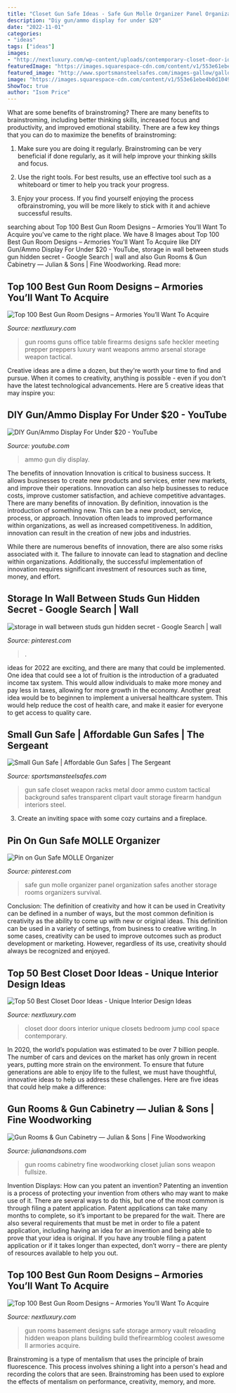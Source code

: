 ```yaml
---
title: "Closet Gun Safe Ideas - Safe Gun Molle Organizer Panel Organization Safes Another Storage Rooms Organizers Survival"
description: "Diy gun/ammo display for under $20"
date: "2022-11-01"
categories:
- "ideas"
tags: ["ideas"]
images:
- "http://nextluxury.com/wp-content/uploads/contemporary-closet-door-ideas-for-small-space.jpg"
featuredImage: "https://images.squarespace-cdn.com/content/v1/553e61ebe4b0d10491d20756/1554146835596-3J05YE6R4AVKPCMTMX3V/ke17ZwdGBToddI8pDm48kMXRibDYMhUiookWqwUxEZ97gQa3H78H3Y0txjaiv_0fDoOvxcdMmMKkDsyUqMSsMWxHk725yiiHCCLfrh8O1z4YTzHvnKhyp6Da-NYroOW3ZGjoBKy3azqku80C789l0qsK5dal2uo_kTbgEMzOV55AHylY15TpJU9r4v5RPCqvs4ON3jPgWPt-zeqKFqdQIw/Gun+Room+Cabinetry-Woodworking-JulianandSons-Heber+Springs-Arkansas+(4).png"
featured_image: "http://www.sportsmansteelsafes.com/images-gallow/gallow-tactical-interior-3.jpg"
image: "https://images.squarespace-cdn.com/content/v1/553e61ebe4b0d10491d20756/1554146835596-3J05YE6R4AVKPCMTMX3V/ke17ZwdGBToddI8pDm48kMXRibDYMhUiookWqwUxEZ97gQa3H78H3Y0txjaiv_0fDoOvxcdMmMKkDsyUqMSsMWxHk725yiiHCCLfrh8O1z4YTzHvnKhyp6Da-NYroOW3ZGjoBKy3azqku80C789l0qsK5dal2uo_kTbgEMzOV55AHylY15TpJU9r4v5RPCqvs4ON3jPgWPt-zeqKFqdQIw/Gun+Room+Cabinetry-Woodworking-JulianandSons-Heber+Springs-Arkansas+(4).png"
ShowToc: true
author: "Isom Price"
---
```



What are some benefits of brainstroming?
There are many benefits to brainstroming, including better thinking skills, increased focus and productivity, and improved emotional stability. There are a few key things that you can do to maximize the benefits of brainstroming:
1. Make sure you are doing it regularly. Brainstroming can be very beneficial if done regularly, as it will help improve your thinking skills and focus.

2. Use the right tools. For best results, use an effective tool such as a whiteboard or timer to help you track your progress.

3. Enjoy your process. If you find yourself enjoying the process ofbrainstroming, you will be more likely to stick with it and achieve successful results.

	

		
searching about Top 100 Best Gun Room Designs – Armories You’ll Want To Acquire you've came to the right place. We have 8 Images about Top 100 Best Gun Room Designs – Armories You’ll Want To Acquire like DIY Gun/Ammo Display For Under $20 - YouTube, storage in wall between studs gun hidden secret - Google Search | wall and also Gun Rooms &amp; Gun Cabinetry — Julian &amp; Sons | Fine Woodworking. Read more:
		
    
## Top 100 Best Gun Room Designs – Armories You’ll Want To Acquire

<img loading=lazy src="http://nextluxury.com/wp-content/uploads/confrence-gun-room-design-with-office-table-and-chairs.jpg" onerror="this.onerror=null;this.src='https://tse2.mm.bing.net/th?id=OIP.D9vdKEZ1gDFxLlOp8NO-gAHaER&amp;pid=15.1';" alt="Top 100 Best Gun Room Designs – Armories You’ll Want To Acquire">

_Source: nextluxury.com_

>gun rooms guns office table firearms designs safe heckler meeting prepper preppers luxury want weapons ammo arsenal storage weapon tactical. 

	

Creative ideas are a dime a dozen, but they're worth your time to find and pursue. When it comes to creativity, anything is possible - even if you don't have the latest technological advancements. Here are 5 creative ideas that may inspire you: 

    
## DIY Gun/Ammo Display For Under $20 - YouTube

<img loading=lazy src="https://i.ytimg.com/vi/hWnJE91oyes/maxresdefault.jpg" onerror="this.onerror=null;this.src='https://tse1.mm.bing.net/th?id=OIP.41egVXlIbTMfSdgO7Ufl1gHaEK&amp;pid=15.1';" alt="DIY Gun/Ammo Display For Under $20 - YouTube">

_Source: youtube.com_

>ammo gun diy display. 

	

The benefits of innovation
Innovation is critical to business success. It allows businesses to create new products and services, enter new markets, and improve their operations. Innovation can also help businesses to reduce costs, improve customer satisfaction, and achieve competitive advantages.
There are many benefits of innovation. By definition, innovation is the introduction of something new. This can be a new product, service, process, or approach. Innovation often leads to improved performance within organizations, as well as increased competitiveness. In addition, innovation can result in the creation of new jobs and industries.

While there are numerous benefits of innovation, there are also some risks associated with it. The failure to innovate can lead to stagnation and decline within organizations. Additionally, the successful implementation of innovation requires significant investment of resources such as time, money, and effort.

    
## Storage In Wall Between Studs Gun Hidden Secret - Google Search | Wall

<img loading=lazy src="https://i.pinimg.com/736x/b7/6b/e8/b76be86d84bc8719a991a5be371e2687--hidden-safe-tactical-wall.jpg?b=t" onerror="this.onerror=null;this.src='https://tse4.mm.bing.net/th?id=OIP.FnbAambIxcFkVyv1N_SUhgHaJ4&amp;pid=15.1';" alt="storage in wall between studs gun hidden secret - Google Search | wall">

_Source: pinterest.com_

>. 

	

ideas for 2022 are exciting, and there are many that could be implemented. One idea that could see a lot of fruition is the introduction of a graduated income tax system. This would allow individuals to make more money and pay less in taxes, allowing for more growth in the economy. Another great idea would be to beginnen to implement a universal healthcare system. This would help reduce the cost of health care, and make it easier for everyone to get access to quality care.

    
## Small Gun Safe | Affordable Gun Safes | The Sergeant

<img loading=lazy src="http://www.sportsmansteelsafes.com/images-gallow/gallow-tactical-interior-3.jpg" onerror="this.onerror=null;this.src='https://tse4.mm.bing.net/th?id=OIP.oOO_XQK0nvbgkZrU3XufogHaKH&amp;pid=15.1';" alt="Small Gun Safe | Affordable Gun Safes | The Sergeant">

_Source: sportsmansteelsafes.com_

>gun safe closet weapon racks metal door ammo custom tactical background safes transparent clipart vault storage firearm handgun interiors steel. 

	

3. Create an inviting space with some cozy curtains and a fireplace. 

    
## Pin On Gun Safe MOLLE Organizer

<img loading=lazy src="https://i.pinimg.com/736x/50/92/97/509297da35fd42f82a07586d3c0625ce--gun-safe-organization-molle.jpg" onerror="this.onerror=null;this.src='https://tse3.mm.bing.net/th?id=OIP.F7-6an4uTXjinfaY_ynsuwHaJ3&amp;pid=15.1';" alt="Pin on Gun Safe MOLLE Organizer">

_Source: pinterest.com_

>safe gun molle organizer panel organization safes another storage rooms organizers survival. 

	

Conclusion: The definition of creativity and how it can be used in
Creativity can be defined in a number of ways, but the most common definition is creativity as the ability to come up with new or original ideas. This definition can be used in a variety of settings, from business to creative writing. In some cases, creativity can be used to improve outcomes such as product development or marketing. However, regardless of its use, creativity should always be recognized and enjoyed.

    
## Top 50 Best Closet Door Ideas - Unique Interior Design Ideas

<img loading=lazy src="http://nextluxury.com/wp-content/uploads/contemporary-closet-door-ideas-for-small-space.jpg" onerror="this.onerror=null;this.src='https://tse2.mm.bing.net/th?id=OIP.sJmURcuAljLVSIpP5a8PegHaHa&amp;pid=15.1';" alt="Top 50 Best Closet Door Ideas - Unique Interior Design Ideas">

_Source: nextluxury.com_

>closet door doors interior unique closets bedroom jump cool space contemporary. 

	

In 2020, the world’s population was estimated to be over 7 billion people. The number of cars and devices on the market has only grown in recent years, putting more strain on the environment. To ensure that future generations are able to enjoy life to the fullest, we must have thoughtful, innovative ideas to help us address these challenges. Here are five ideas that could help make a difference: 

    
## Gun Rooms &amp; Gun Cabinetry — Julian &amp; Sons | Fine Woodworking

<img loading=lazy src="https://images.squarespace-cdn.com/content/v1/553e61ebe4b0d10491d20756/1554146835596-3J05YE6R4AVKPCMTMX3V/ke17ZwdGBToddI8pDm48kMXRibDYMhUiookWqwUxEZ97gQa3H78H3Y0txjaiv_0fDoOvxcdMmMKkDsyUqMSsMWxHk725yiiHCCLfrh8O1z4YTzHvnKhyp6Da-NYroOW3ZGjoBKy3azqku80C789l0qsK5dal2uo_kTbgEMzOV55AHylY15TpJU9r4v5RPCqvs4ON3jPgWPt-zeqKFqdQIw/Gun+Room+Cabinetry-Woodworking-JulianandSons-Heber+Springs-Arkansas+(4).png" onerror="this.onerror=null;this.src='https://tse3.mm.bing.net/th?id=OIP.EWuwqRCjMKfmE9yMhetVBwHaLH&amp;pid=15.1';" alt="Gun Rooms &amp; Gun Cabinetry — Julian &amp; Sons | Fine Woodworking">

_Source: julianandsons.com_

>gun rooms cabinetry fine woodworking closet julian sons weapon fullsize. 

	

Invention Displays: How can you patent an invention?
Patenting an invention is a process of protecting your invention from others who may want to make use of it. There are several ways to do this, but one of the most common is through filing a patent application. Patent applications can take many months to complete, so it’s important to be prepared for the wait. There are also several requirements that must be met in order to file a patent application, including having an idea for an invention and being able to prove that your idea is original. If you have any trouble filing a patent application or if it takes longer than expected, don’t worry – there are plenty of resources available to help you out.

    
## Top 100 Best Gun Room Designs – Armories You’ll Want To Acquire

<img loading=lazy src="http://nextluxury.com/wp-content/uploads/basement-gun-room-designs.jpg" onerror="this.onerror=null;this.src='https://tse4.mm.bing.net/th?id=OIP.pr_YXTbqy4dtGvEp9G_yFgHaHa&amp;pid=15.1';" alt="Top 100 Best Gun Room Designs – Armories You’ll Want To Acquire">

_Source: nextluxury.com_

>gun rooms basement designs safe storage armory vault reloading hidden weapon plans building build thefirearmblog coolest awesome ll armories acquire. 

	

Brainstroming is a type of mentalism that uses the principle of brain fluorescence. This process involves shining a light into a person's head and recording the colors that are seen. Brainstroming has been used to explore the effects of mentalism on performance, creativity, memory, and more.

